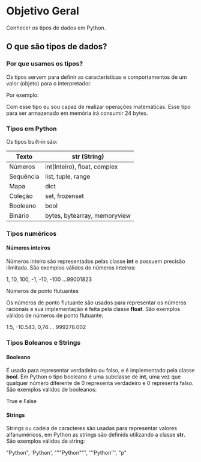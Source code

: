 # Objetivo Geral

Conhecer os tipos de dados em Python.

## O que são tipos de dados?

### Por que usamos os tipos?

Os tipos servem para definir as características e comportamentos de um valor (objeto) para o interpretador.

Por exemplo: 

Com esse tipo eu sou capaz de realizar operações matemáticas.
Esse tipo para ser armazenado em memória irá consumir 24 bytes.

### Tipos em Python

Os tipos built-in são:

| Texto     | str (String)                 |
| --------- | ---------------------------- |
| Números   | int(Inteiro), float, complex |
| Sequência | list, tuple, range           |
| Mapa      | dict                         |
| Coleção   | set, frozenset               |
| Booleano  | bool                         |
| Binário   | bytes, bytearray, memoryview |
### Tipos numéricos

#### Números inteiros

Números inteiro são representados pelas classe **int** e possuem precisão ilimitada. São exemplos válidos de números inteiros:

1, 10, 100, -1, -10, -100 ...99001823

Números de ponto flutuantes

Os números de ponto flutuante são usados para representar os números racionais e sua implementação é feita pela classe **float**. São exemplos válidos de números de ponto flutuante:

1.5, -10.543, 0,76.... 999278.002

### Tipos Boleanos e Strings

#### Booleano

É usado para representar verdadeiro ou falso, e é implementado pela classe **bool**. Em Python o tipo booleano é uma subclasse de **int**, uma vez que qualquer número diferente de 0 representa verdadeiro e 0 representa falso. São exemplos válidos de booleanos:

True e False


#### Strings

Strings ou cadeia de caracteres são usadas para representar valores alfanuméricos, em Python as strings são definids utilizando a classe **str**. São exemplos válidos de string:

"Python", 'Python', """Python""", '''Python''', "p"

